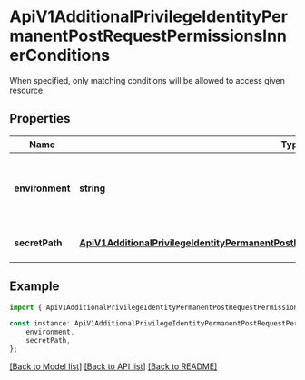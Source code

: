 # ApiV1AdditionalPrivilegeIdentityPermanentPostRequestPermissionsInnerConditions

When specified, only matching conditions will be allowed to access given resource.

## Properties

Name | Type | Description | Notes
------------ | ------------- | ------------- | -------------
**environment** | **string** | The environment slug this permission should allow. | [optional] [default to undefined]
**secretPath** | [**ApiV1AdditionalPrivilegeIdentityPermanentPostRequestPermissionsInnerConditionsSecretPath**](ApiV1AdditionalPrivilegeIdentityPermanentPostRequestPermissionsInnerConditionsSecretPath.md) |  | [optional] [default to undefined]

## Example

```typescript
import { ApiV1AdditionalPrivilegeIdentityPermanentPostRequestPermissionsInnerConditions } from './api';

const instance: ApiV1AdditionalPrivilegeIdentityPermanentPostRequestPermissionsInnerConditions = {
    environment,
    secretPath,
};
```

[[Back to Model list]](../README.md#documentation-for-models) [[Back to API list]](../README.md#documentation-for-api-endpoints) [[Back to README]](../README.md)
